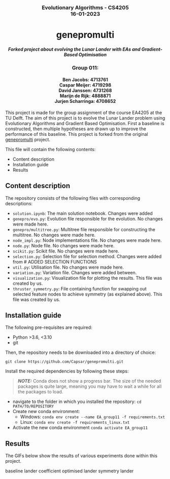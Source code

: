 ### <div align='center'> Evolutionary Algorithms - CS4205 <br/> 16-01-2023 </div>

# <div align='center'> genepromulti </div>
#### <div align='center'><i>Forked project about evolving the Lunar Lander with EAs and Gradient-Based Optimisation </i></div>



### <div align ='center'> Group 011:</div>
#### <div align='center'>Ben Jacobs: 4713761 </br> Caspar Meijer: 4719298 </br> David Janssen: 4731268 </br> Marijn de Rijk: 4888871 </br> Jurjen Scharringa: 4708652  </div>
This project is made for the group assignment of the course EA4205 at the TU Delft. 
The aim of this project is to evolve the Lunar Lander problem using Evolutionary Algorithms and Gradient Based Optimisation. First a baseline is constructed, then multiple hypotheses are drawn up to improve the performance of this baseline. This project is forked from the original [genepromulti](https://github.com/matigekunstintelligentie/genepromulti) project. 

This file will contain the following contents:
- Content description
- Installation guide
- Results

## Content description
The repository consists of the following files with corresponding descriptions:
- ```solution.ipynb```: The main solution notebook. Changes were added
- ```genepro/evo.py```: Evolution file responsible for the evolution. No changes were made here.
- ```genepro/multitree.py```: Multitree file responsible for constructing the multitree. No changes were made here.
- ```node_impl.py```: Node implementations file. No changes were made here.
- ```node.py```: Node file. No changes were made here. 
- ```scikit.py```: Scikit file. No changes were made here.
- ```selection.py```: Selection file for selection method. Changes were added from # ADDED SELECTION FUNCTIONS
- ```util.py```: Utilisation file. No changes were made here.
- ```variation.py```: Variation file. Changes were added between. 
- ```visualization.py```: Visualization file for plotting the results. This file was created by us.
- ```thruster_symmetry.py```: File containing function for swapping out selected feature nodes to achieve symmetry (as explained above). This file was created by us.

 
## Installation guide
The following pre-requisites are required:
- Python >3.6, <3.10
- git

Then, the repository needs to be downloaded into a directory of choice:
```
git clone https://github.com/Capsar/genepromulti.git
```
Install the required dependencies by following these steps:

> **_NOTE:_**  Conda does not show a progress bar.  The size of the needed packages is quite large, meaning you may have to wait a while for all the packages to load.


- navigate to the folder in which you installed the repository: ``cd PATH/TO/REPOSITORY``
- Create new conda environment: 
     - Windows: ```conda env create --name EA_group11 -f requirements.txt```
     - Linux: `conda env create -f requirements_linux.txt`
- Activate the new conda environment ```conda activate EA_group11```

## Results
The GIFs below show the results of various experiments done within this project. 

baseline lander
coefficient optimised lander
symmetry lander
